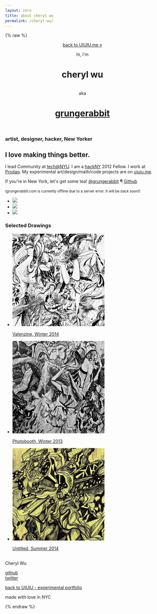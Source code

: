 ```yaml
---
layout: zero
title: about cheryl wu
permalink: /cheryl-wu/
---
```

{% raw %}
<html>
<head>
<meta charset="utf-8">
<meta http-equiv="X-UA-Compatible" content="IE=edge,chrome=1">
<title>grungerabbit</title>
<meta name="viewport" content="width=device-width">

<!-- Custom CSS -->
<link rel="stylesheet" href="/lib-gr/css/styles.css">
<meta name="description" content="definitely not just ink on a milk cart." />
<meta name="keywords" content="grungerabbit grunge rabbit cheryl wu cheryl jane wu westfield nj nyc ny nyu new york university gallatin manhattan upper east side greedytrees art visual graphic design illustration gallery portfolio commissions user experience interface design reserach sparkle fairy princess hackNY tech@NYU" />

<meta property="og:title" content="grungerabbit" />
<meta property="og:type" content="post" />
<meta property="og:url" content="http://grungerabbit.com/index.html" />
<meta property="og:image" content="http://grungerabbit.com/lib-gr/img/" />

<script type="text/javascript">

var _gaq = _gaq || [];
_gaq.push(['_setAccount', 'UA-12519345-1']);
_gaq.push(['_trackPageview']);

(function() {
var ga = document.createElement('script'); ga.type = 'text/javascript'; ga.async = true;
ga.src = ('https:' == document.location.protocol ? 'https://ssl' : 'http://www') + '.google-analytics.com/ga.js';
var s = document.getElementsByTagName('script')[0]; s.parentNode.insertBefore(ga, s);
})();

</script>

<link rel="shortcut icon" type="image/x-icon" href="/favicon.ico" />


</head>
<body>




<header class="splash">
<span class="icon-grlogo"></span>

<div class="site">
<!-- <a href="http://grungerabbit.com/index-old.php" class="old__site">agh i want the old site &raquo;</a>
-->

<a href="/" class="old__site">back to UIUIU.me &raquo;</a>

<p class="tagline">hi, i'm <h1 class="name">cheryl wu</h1><br> aka</p></a>
</div>

<h1 class="title"><a href="/">grungerabbit</a></h1>
</header>



<section class="hello">
<div class="site">

<h3>artist, designer, hacker, New Yorker</h3>

<h1>I love making things better.</h1>

<p>I lead Community at <a href="http://www.techatnyu.org" class="rebus techatnyu" title="and also 'swiss army knife'"><span>tech@NYU</span></a>. I am a <a href="http://www.hackny.org" class="rebus hackNY" title="hackNY Summer Fellowship"><span>hackNY</span></a> 2012 Fellow. I work at <a href="http://www.twitter.com/NasdaqDesign" class="rebus prodaq" title="Nasdaq Product Design"><span>Prodaq</span></a>. My experimental art/design/math/code projects are on <a href="http://www.uiuiu.me">uiuiu.me</a>.</p>

<p>If you&#39;re in New York, let&#39;s get some tea! <a href="http://www.twitter.com/grungerabbit">@grungerabbit</a> &para; <a href="http://www.github.com/grungerabbit">Github</a></p>

<p><small>(grungerabbit.com is currently offline due to a server error. It will be back soon!)</small></p>

</div>
</section>

<section class="projects">
<div class="site">
<ul>
<li>
<a href="http://uiuiu.me" title="UIUIU.me Current projects Experimental art/design/math/code portfolio">
<img src="http://uiuiu.me/lib/img/tiles.png">
</a>
</li>
<li>
<a href="http://uiuiu.me/face" title="iPad on a Face - Stupid Hackathon 2014">
<img src="http://uiuiu.me/lib-face/img/face.jpg">
</a>
</li>
<li>
<a href="http://www.instagram.com/grungerabbit" title="grungerabbit on instagram">
<img src="http://photos-d.ak.instagram.com/hphotos-ak-xaf1/10598730_259602337584187_1287084299_n.jpg">
</a>
</li>
</ul>
</div>
</section>

<section class="projects">
<div class="site">
<h3 class="quote">Selected Drawings</h3>
<ul>
<li>
<a href="/lib-gr/art/valenzine.png" title="Valenzine, Winter 2014">
<img src="/lib-gr/art/thumbnails/valenzine.jpg">
<p>Valenzine, Winter 2014</p>
</a>
</li>
<li>
<a href="/lib-gr/art/photobooth.png" title="Photobooth, Winter 2013">
<img src="/lib-gr/art/thumbnails/photobooth.jpg"><p>Photobooth, Winter 2013</p>
</a>
</li>
<li>
<a href="/lib-gr/art/untitled.png" title="Untitled, Summer 2012">
<img src="/lib-gr/art/thumbnails/untitled.jpg">
<p>Untitled, Summer 2014</p>
</a>
</li>
</ul>
</div>
</section>

<div class="footer site">
<div class="contact">
<p>
<span class="icon-grlogo"></span><br />
Cheryl Wu
</p>
</div>
<div class="contact">
<p>
<a href="http://github.com/grungerabbit/">github</a><br />
<a href="http://twitter.com/grungerabbit">twitter</a>
</p>
</div>

<div class="contact">
<a href="http://uiuiu.me">back to UIUIU - experimental portfolio</a><br />
</div>

<div class="colophon">
<p>made with love in NYC</p>
</div>
</div>


<script src="/lib-gr/js/jquery.js"></script>
<script src="/lib-gr/js/jquery.lettering.js"></script>
<script src="/lib-gr/js/app.js"></script>
</body>
</html>
{% endraw %}